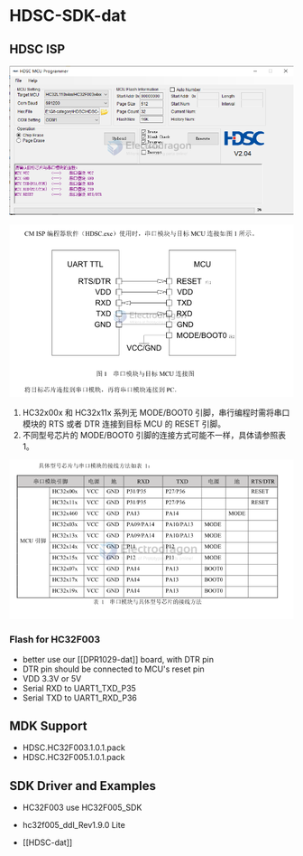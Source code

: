 
# HDSC-SDK-dat

## HDSC ISP 

![](2024-05-15-17-46-45.png)

![](2024-05-15-17-50-41.png)

1) HC32x00x 和 HC32x11x 系列无 MODE/BOOT0 引脚，串行编程时需将串口模块的 RTS 或者 DTR 连接到目标 MCU 的 RESET 引脚。 
2) 不同型号芯片的 MODE/BOOT0 引脚的连接方式可能不一样，具体请参照表  1。 

![](2024-05-16-17-13-17.png)

### Flash for HC32F003

- better use our [[DPR1029-dat]] board, with DTR pin 
- DTR pin should be connected to MCU's reset pin 
- VDD 3.3V or 5V 
- Serial RXD to UART1_TXD_P35
- Serial TXD to UART1_RXD_P36


## MDK Support 

- HDSC.HC32F003.1.0.1.pack
- HDSC.HC32F005.1.0.1.pack



## SDK Driver and Examples 

- HC32F003 use HC32F005_SDK
- hc32f005_ddl_Rev1.9.0 Lite

- [[HDSC-dat]]